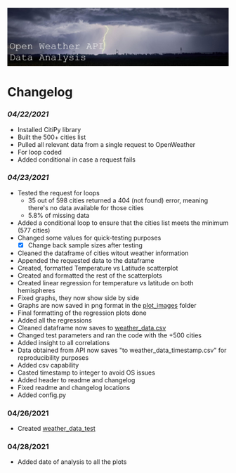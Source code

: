 ![Header](resources/header.jpg)

# **Changelog**

### *04/22/2021*

- Installed CitiPy library
- Built the 500+ cities list
- Pulled all relevant data from a single request to OpenWeather
- For loop coded
- Added conditional in case a request fails

### *04/23/2021*
- Tested the request for loops
    - 35 out of 598 cities returned a 404 (not found) error, meaning there's no data available for those cities
    - 5.8% of missing data
- Added a conditional loop to ensure that the cities list meets the minimum (577 cities)
- Changed some values for quick-testing purposes
    - [X] Change back sample sizes after testing
- Cleaned the dataframe of cities witout weather information
- Appended the requested data to the dataframe
- Created, formatted Temperature vs Latitude scatterplot
- Created and formatted the rest of the scatterplots
- Created linear regression for temperature vs latitude on both hemispheres
- Fixed graphs, they now show side by side
- Graphs are now saved in png format in the [plot_images](plot_images) folder
- Final formatting of the regression plots done
- Added all the regressions
- Cleaned dataframe now saves to [weather_data.csv](resources/weather_data.csv)
- Changed test parameters and ran the code with the +500 cities
- Added insight to all correlations
- Data obtained from API now saves "to weather_data_timestamp.csv" for reproducibility purposes
- Added csv capability
- Casted timestamp to integer to avoid OS issues
- Added header to readme and changelog
- Fixed readme and changelog locations
- Added config.py

### 04/26/2021
- Created [weather_data_test](results_csv/weahter_data_test.csv)

### 04/28/2021
- Added date of analysis to all the plots